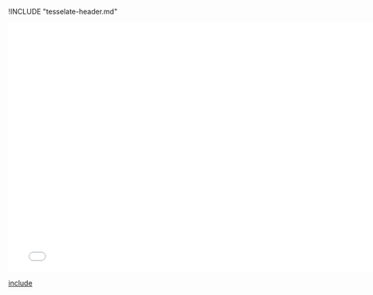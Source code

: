 !INCLUDE "tesselate-header.md"

<iframe src="../../assertions-tesselate.html" width="770" height="500" frameBorder="0" seamless="seamless">
</iframe>

[include](../../assertions-tesselate.html)
